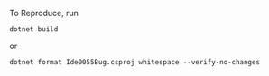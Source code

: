 To Reproduce, run

`dotnet build`

 or

`dotnet format Ide0055Bug.csproj whitespace --verify-no-changes`
